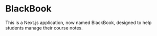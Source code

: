 # BlackBook

This is a Next.js application, now named BlackBook, designed to help students manage their course notes.
